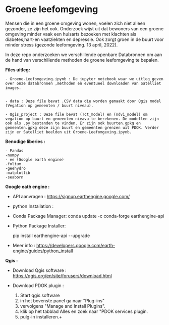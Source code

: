 #  Groene leefomgeving

Mensen die in een groene omgeving wonen, voelen zich niet alleen gezonder, ze zijn het ook. Onderzoek wijst uit dat bewoners van een groene omgeving minder vaak een huisarts bezoeken met klachten als diabetes,hart-en vaatziekten en depressie. Ook zorgt groen in de buurt voor minder stress (gezonde leefomgeving. 13 april, 2022). 

In deze repo onderzoeken we verschillende openbare Databronnen om aan de hand van verschillende methoden de groene leefomgeving te bepalen. 



**Files uitleg:** 

    - Groene-Leefomgeving.ipynb : De jupyter notebook waar we uitleg geven over onze databronnen ,methoden en eventueel downloaden van Satelliet  images. 


    - data : Deze file bevat .CSV data die worden gemaakt door Qgis model (Vegation op gemeenten / buurt niveau). 

    - Qgis_project : Deze file bevat (Tct_model) en (ndvi_model) om vegation op buurt en gemeenten nieavu te berekenen. De modellen zijn ook als .py bestanden te vinden. Er zijn ook buurten.gpkg en gemeenten.gpkg deze zijn buurt en gemeenten grenzen uit PDOK. Verder zijn er Satelliet beelden uit Groene-Leefomgeving.ipynb. 


**Benodige liberies :** 

    - Pandas 
    -numpy 
    - ee (Google earth engine) 
    -folium 
    -geehydro 
    -matplotlib
    -seaborn  


**Google eath engine :**

- API aanvragen : https://signup.earthengine.google.com/ 

- python Installation : 
    

- Conda Package Manager:
    conda update -c conda-forge earthengine-api


- Python Package Installer: 

    pip install earthengine-api --upgrade
 

- Meer info :
    https://developers.google.com/earth-engine/guides/python_install 


**Qgis :**

- Download Qgis software : 
    https://qgis.org/en/site/forusers/download.html 

- Download PDOK plugin :
    1. Start qgis software 
    2. in het bovenste panel ga naar "Plug-ins"
    3. vervolgens "Manage and Install Plugins".
    4. klik op het tabblad Alles en zoek naar "PDOK services plugin.
    5. pulg-in installeren.+ 
    
